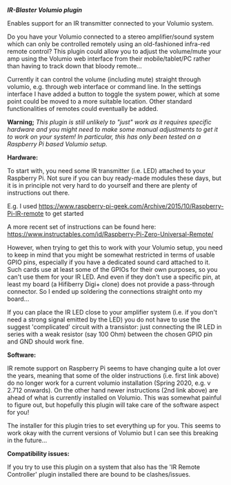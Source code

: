 ***IR-Blaster Volumio plugin***

Enables support for an IR transmitter connected to your Volumio system.

Do you have your Volumio connected to a stereo amplifier/sound system which can only be controlled remotely using an old-fashioned infra-red remote control?
This plugin could allow you to adjust the volume/mute your amp using the Volumio web interface from their mobile/tablet/PC rather than having to track down that bloody remote...

Currently it can control the volume (including mute) straight through volumio, e.g. through web interface or command line. In the settings interface I have added a button to toggle the system power, which at some point could be moved to a more suitable location.
Other standard functionalities of remotes could eventually be added.

**Warning;**
_This plugin is still unlikely to "just" work as it requires specific hardware and you might need to make some manual adjustments to get it to work on your system! In particular, this has only been tested on a Raspberry Pi based Volumio setup._


**Hardware:**

To start with, you need some IR transmitter (i.e. LED) attached to your Raspberry Pi. Not sure if you can buy ready-made modules these days, but it is in principle not very hard to do yourself and there are plenty of instructions out there.

E.g. I used https://www.raspberry-pi-geek.com/Archive/2015/10/Raspberry-Pi-IR-remote to get started

A more recent set of instructions can be found here: https://www.instructables.com/id/Raspberry-Pi-Zero-Universal-Remote/

However, when trying to get this to work with your Volumio setup, you need to keep in mind that you might be somewhat restricted in terms of usable GPIO pins, especially if you have a dedicated sound card attached to it. Such cards use at least some of the GPIOs for their own purposes, so you can't use them for your IR LED. And even if they don't use a specific pin, at least my board (a Hifiberry Digi+ clone) does not provide a pass-through connector. So I ended up soldering the connections straight onto my board...

If you can place the IR LED close to your amplifier system (i.e. if you don't need a strong signal emitted by the LED) you do not have to use the suggest 'complicated' circuit with a transistor: just connecting the IR LED in series with a weak resistor (say 100 Ohm) between the chosen GPIO pin and GND should work fine.


**Software:**

IR remote support on Raspberry Pi seems to have changing quite a lot over the years, meaning that some of the older instructions (i.e. first link above) do no longer work for a current volumio installation (Spring 2020, e.g. v 2.712 onwards). On the other hand newer instructions (2nd link above) are ahead of what is currently installed on Volumio. This was somewhat painful to figure out, but hopefully this plugin will take care of the software aspect for you!

The installer for this plugin tries to set everything up for you. This seems to work okay with the current versions of Volumio but I can see this breaking in the future...

**Compatibility issues:**

If you try to use this plugin on a system that also has the 'IR Remote Controller' plugin installed there are bound to be clashes/issues.


